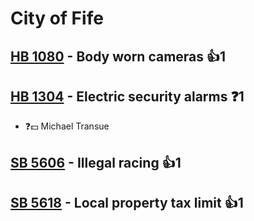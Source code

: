 # City of Fife

## [HB 1080](/bill/2023-24/hb/1080/) - Body worn cameras 👍1  

## [HB 1304](/bill/2023-24/hb/1304/) - Electric security alarms   ❓1
* ❓💵 Michael Transue

## [SB 5606](/bill/2023-24/sb/5606/) - Illegal racing 👍1  

## [SB 5618](/bill/2023-24/sb/5618/) - Local property tax limit 👍1  